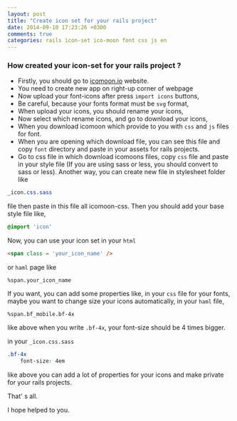 ```yaml
---
layout: post
title: "Create icon set for your rails project"
date: 2014-09-10 17:23:26 +0300
comments: true
categories: rails icon-set ico-moon font css js en  
---
```


### How created your icon-set for your rails project ?

- Firstly, you should go to [icomoon.io](https://icomoon.io/) website.
- You need to create new app on right-up corner of webpage
- Now upload your font-icons after press `import icons` buttons,
- Be careful, because your fonts format must be `svg` format,
- When upload your icons, you should rename your icons,
- Now select which rename icons, and go to download your icons,
- When you download icomoon which provide to you with `css` and `js` files for font.
- When you are opening which download file, you can see this file and copy `font` directory and 
paste in your assets for rails projects.
- Go to css file in which download icomoons files, copy `css` file and paste in your style file
(If you are using sass or less, you should convert to sass or less). 
Another way, you can create new file in stylesheet folder like 

<!-- more -->

```css 
_icon.css.sass
```

file then paste in this file all icomoon-css. Then you should add your base style file like,

```css
@import 'icon'
```

Now, you can use your icon set in your `html` 

```html
<span class = 'your_icon_name' />      
```

or `haml` page like

```haml
%span.your_icon_name               
```

If you want,  you can add some properties like, in your `css` file for your fonts, maybe you want to change size 
your icons automatically, in your `haml` file, 

```haml
%span.bf_mobile.bf-4x
```
like above when you write `.bf-4x`, your font-size should be 4 times bigger.

in your `_icon.css.sass`

```css
.bf-4x
    font-size: 4em
```

like above you can add a lot of properties for your icons and make private for your rails projects.
 
 That' s all.
 
 I hope helped to you.


 